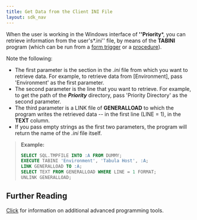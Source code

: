 ```yaml
---
title: Get Data from the Client INI File
layout: sdk_nav
---
```


When the user is working in the Windows interface of **\'\'Priority***,
you can retrieve information from the user\'s*.ini\'\' file, by means of
the **TABINI** program (which can be run from a [form
trigger](Form-Triggers ) or a
[procedure](Procedures )).

Note the following:

-   The first parameter is the section in the *.ini* file from which you
    want to retrieve data. For example, to retrieve data from
    \[Environment\], pass \'Environment\' as the first parameter.
-   The second parameter is the line that you want to retrieve. For
    example, to get the path of the ***Priority*** directory, pass
    \'Priority Directory\' as the second parameter.
-   The third parameter is a LINK file of **GENERALLOAD** to which the
    program writes the retrieved data -- in the first line (LINE = 1),
    in the **TEXT** column.
-   If you pass empty strings as the first two parameters, the program
    will return the name of the *.ini* file itself.

> **Example:**
>
> ```sql
> SELECT SQL.TMPFILE INTO :A FROM DUMMY;
> EXECUTE TABINI 'Environment', 'Tabula Host', :A;
> LINK GENERALLOAD TO :A;
> SELECT TEXT FROM GENERALLOAD WHERE LINE = 1 FORMAT;
> UNLINK GENERALLOAD;
> ```

## Further Reading 

[Click](Advanced-Programming-Tools ) for information on
additional advanced programming tools.

